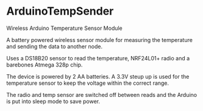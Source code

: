 # ArduinoTempSender
Wireless Arduino Temperature Sensor Module

A battery powered wireless sensor module for measuring the temperature and sending the data to another node.

Uses a DS18B20 sensor to read the temperature, NRF24L01+ radio and a barebones Atmega 328p chip.

The device is powered by 2 AA batteries. A 3.3V steup up is used for the temperature sensor to keep the voltage within the correct range.

The radio and temp sensor are switched off between reads and the Arduino is put into sleep mode to save power.
